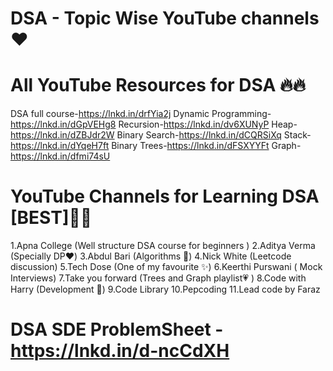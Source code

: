 # DSA - Topic Wise YouTube channels ❤️

# All YouTube Resources for DSA 🔥🔥

DSA full course-https://lnkd.in/drfYia2j
Dynamic Programming-https://lnkd.in/dGpVEHg8
Recursion-https://lnkd.in/dv6XUNyP
Heap-https://lnkd.in/dZBJdr2W
Binary Search-https://lnkd.in/dCQRSiXq
Stack-https://lnkd.in/dYqeH7ft
Binary Trees-https://lnkd.in/dFSXYYFt
Graph-https://lnkd.in/dfmi74sU

# YouTube Channels for Learning DSA [BEST]💯💯

1.Apna College (Well structure DSA course for beginners )
2.Aditya Verma (Specially DP❤️)
3.Abdul Bari (Algorithms 💯)
4.Nick White (Leetcode discussion)
5.Tech Dose (One of my favourite ✨)
6.Keerthi Purswani ( Mock Interviews)
7.Take you forward (Trees and Graph playlist💗 )
8.Code with Harry (Development 💯)
9.Code Library
10.Pepcoding
11.Lead code by Faraz

# DSA SDE ProblemSheet - https://lnkd.in/d-ncCdXH
